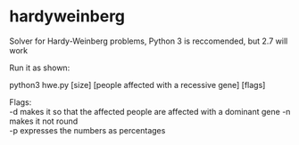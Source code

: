 hardyweinberg
=============

Solver for Hardy-Weinberg problems, Python 3 is reccomended, but 2.7 will work


Run it as shown:

python3 hwe.py [size] [people affected with a recessive gene] [flags]

Flags:  
-d makes it so that the affected people are affected with a dominant gene
-n makes it not round  
-p expresses the numbers as percentages
